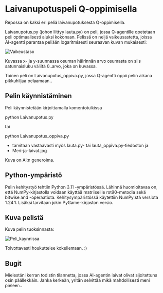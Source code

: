 # Laivanupotuspeli Q-oppimisella

Repossa on kaksi eri peliä laivanupotuksesta Q-oppimisella.

Laivanupotus.py (johon liittyy lauta.py) on peli, jossa Q-agentille opetetaan peli optimaalisesti aluksi kokonaan. Pelissä on neljä vaikeusastetta, joissa AI-agentti parantaa peliään logaritmisesti seuraavan kuvan mukaisesti:

![Vaikeustaso](https://github.com/tickBit/Q-Laivanupotus/assets/61118857/47735f65-bd25-4e96-a575-943b1f608062)

Kuvassa x- ja y-suunnassa osuman häirinnän arvo osumasta on siis satunnaisluku väliltä 0..arvo, joka on kuvassa.

Toinen peli on Laivanupotus_oppiva.py, jossa Q-agentti oppii pelin aikana pikkuhiljaa pelaamaan..

## Pelin käynnistäminen

Peli käynnistetään kirjoittamalla komentotulkissa

python Laivanupotus.py

tai

python Laivanupotus_oppiva.py

- tarvitaan vastaavasti myös lauta.py- tai lauta_oppiva.py-tiedoston ja
- Meri-ja-laivat.jpg

Kuva on AI:n generoima.

## Python-ympäristö

Pelin kehitystyö tehtiin Python 3.11 -ympäristössä. Lähinnä huomioitavaa on, että NumPy-kirjastolla voidaan käyttää matriiseille rot90-metodia sekä bitwise and -operaatiota. Kehitysympäristössä käytettiin NumPy:stä versiota 1.24.1. Lisäksi tarvitaan jokin PyGame-kirjaston versio.

## Kuva pelistä

Kuva pelin tuoksinnasta:

![Peli_kaynnissa](https://github.com/tickBit/Q-Laivanupotus/assets/61118857/1772ef4c-857b-4106-9406-fd709cde23b5)

Toivottavasti houkuttelee kokeilemaan. :)

## Bugit

Mielestäni kerran todistin tilannetta, jossa AI-agentin laivat olivat sijoitettuna osin päällekkäin. Jahka kerkeän, yritän selvittää mikä mahdollisesti meni pieleen..
